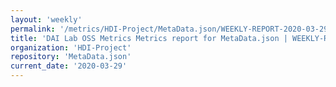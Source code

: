```yaml
---
layout: 'weekly'
permalink: '/metrics/HDI-Project/MetaData.json/WEEKLY-REPORT-2020-03-29'
title: 'DAI Lab OSS Metrics Metrics report for MetaData.json | WEEKLY-REPORT-2020-03-29'
organization: 'HDI-Project'
repository: 'MetaData.json'
current_date: '2020-03-29'
---
```


